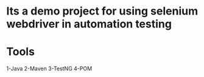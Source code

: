 # Its a demo project for using selenium webdriver in automation testing

# Tools
1-Java
2-Maven
3-TestNG
4-POM
